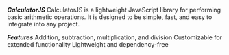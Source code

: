
***CalculatorJS***
CalculatorJS is a lightweight JavaScript library for performing basic arithmetic operations. It is designed to be simple, fast, and easy to integrate into any project.

***Features***
Addition, subtraction, multiplication, and division
Customizable for extended functionality
Lightweight and dependency-free




